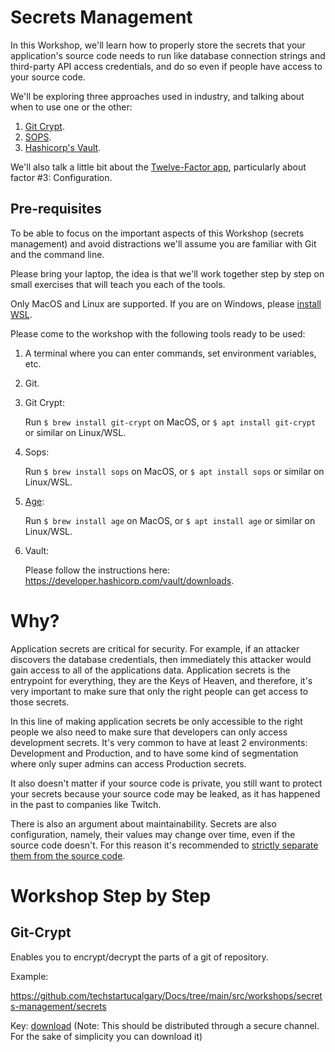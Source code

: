 # Secrets Management

In this Workshop, we'll learn how to properly store the secrets
that your application's source code needs to run
like database connection strings and third-party API access credentials,
and do so even if people have access to your source code.

We'll be exploring three approaches used in industry,
and talking about when to use one or the other:

1. [Git Crypt](https://github.com/AGWA/git-crypt).
2. [SOPS](https://github.com/mozilla/sops).
3. [Hashicorp's Vault](https://www.hashicorp.com/products/vault).

We'll also talk a little bit about the [Twelve-Factor app](https://12factor.net/),
particularly about factor #3: Configuration.

## Pre-requisites

To be able to focus on the important aspects of this Workshop (secrets management)
and avoid distractions we'll assume you are familiar with Git
and the command line.

Please bring your laptop,
the idea is that we'll work together step by step on small exercises
that will teach you each of the tools.

Only MacOS and Linux are supported.
If you are on Windows,
please [install WSL](https://learn.microsoft.com/en-us/windows/wsl/install).

Please come to the workshop with the following tools ready to be used:

1. A terminal where you can enter commands, set environment variables, etc.
1. Git.
1. Git Crypt:

   Run `$ brew install git-crypt` on MacOS,
   or `$ apt install git-crypt` or similar on Linux/WSL.

1. Sops:

   Run `$ brew install sops` on MacOS,
   or `$ apt install sops` or similar on Linux/WSL.

1. [Age](https://github.com/FiloSottile/age):

   Run `$ brew install age` on MacOS,
   or `$ apt install age` or similar on Linux/WSL.

1. Vault:

   Please follow the instructions here:
   <https://developer.hashicorp.com/vault/downloads>.

# Why?

Application secrets are critical for security.
For example, if an attacker discovers the database credentials,
then immediately this attacker would gain access to all of the applications data.
Application secrets is the entrypoint for everything, they are the Keys of Heaven,
and therefore, it's very important to make sure
that only the right people can get access to those secrets.

In this line of making application secrets be only accessible to the right people
we also need to make sure that developers can only access development secrets.
It's very common to have at least 2 environments: Development and Production,
and to have some kind of segmentation where only super admins can access Production secrets.

It also doesn't matter if your source code is private,
you still want to protect your secrets because your source code may be leaked,
as it has happened in the past to companies like Twitch.

There is also an argument about maintainability.
Secrets are also configuration, namely, their values may change over time,
even if the source code doesn't. For this reason it's recommended to
[strictly separate them from the source code](https://12factor.net/config).

# Workshop Step by Step

## Git-Crypt

Enables you to encrypt/decrypt the parts of a git of repository.

Example:

<https://github.com/techstartucalgary/Docs/tree/main/src/workshops/secrets-management/secrets>

Key: [download](https://github.com/techstartucalgary/Docs/raw/main/src/workshops/secrets-management/unsafe/key) (Note: This should be distributed through a secure channel. For the sake of simplicity you can download it)

<!--
https://vault.kamadorueda.com/ui

vault operator init -address https://vault.kamadorueda.com

export VAULT_ADDR=https://vault.kamadorueda.com
vault login
vault kv get -address https://vault.kamadorueda.com  -field=password secret/kevin
-->
